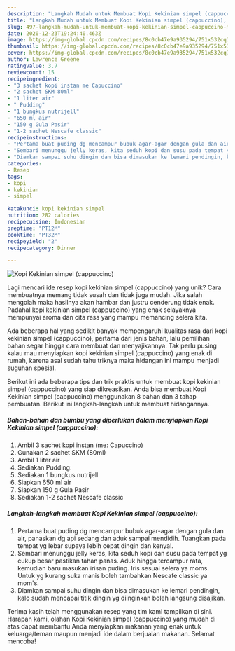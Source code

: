 ```yaml
---
description: "Langkah Mudah untuk Membuat Kopi Kekinian simpel (cappuccino), Menggugah Selera"
title: "Langkah Mudah untuk Membuat Kopi Kekinian simpel (cappuccino), Menggugah Selera"
slug: 497-langkah-mudah-untuk-membuat-kopi-kekinian-simpel-cappuccino-menggugah-selera
date: 2020-12-23T19:24:40.463Z
image: https://img-global.cpcdn.com/recipes/8c0cb47e9a935294/751x532cq70/kopi-kekinian-simpel-cappuccino-foto-resep-utama.jpg
thumbnail: https://img-global.cpcdn.com/recipes/8c0cb47e9a935294/751x532cq70/kopi-kekinian-simpel-cappuccino-foto-resep-utama.jpg
cover: https://img-global.cpcdn.com/recipes/8c0cb47e9a935294/751x532cq70/kopi-kekinian-simpel-cappuccino-foto-resep-utama.jpg
author: Lawrence Greene
ratingvalue: 3.7
reviewcount: 15
recipeingredient:
- "3 sachet kopi instan me Capuccino"
- "2 sachet SKM 80ml"
- "1 liter air"
- " Pudding"
- "1 bungkus nutrijell"
- "650 ml air"
- "150 g Gula Pasir"
- "1-2 sachet Nescafe classic"
recipeinstructions:
- "Pertama buat puding dg mencampur bubuk agar-agar dengan gula dan air, panaskan dg api sedang dan aduk sampai mendidih. Tuangkan pada tempat yg lebar supaya lebih cepat dingin dan kenyal."
- "Sembari menunggu jelly keras, kita seduh kopi dan susu pada tempat yg cukup besar pastikan tahan panas. Aduk hingga tercampur rata, kemudian baru masukan irisan puding. Iris sesuai selera ya moms. Untuk yg kurang suka manis boleh tambahkan Nescafe classic ya mom&#39;s."
- "Diamkan sampai suhu dingin dan bisa dimasukan ke lemari pendingin, kalo sudah mencapai titik dingin yg diinginkan boleh langsung disajikan."
categories:
- Resep
tags:
- kopi
- kekinian
- simpel

katakunci: kopi kekinian simpel 
nutrition: 282 calories
recipecuisine: Indonesian
preptime: "PT12M"
cooktime: "PT32M"
recipeyield: "2"
recipecategory: Dinner

---
```



![Kopi Kekinian simpel (cappuccino)](https://img-global.cpcdn.com/recipes/8c0cb47e9a935294/751x532cq70/kopi-kekinian-simpel-cappuccino-foto-resep-utama.jpg)

Lagi mencari ide resep kopi kekinian simpel (cappuccino) yang unik? Cara membuatnya memang tidak susah dan tidak juga mudah. Jika salah mengolah maka hasilnya akan hambar dan justru cenderung tidak enak. Padahal kopi kekinian simpel (cappuccino) yang enak selayaknya mempunyai aroma dan cita rasa yang mampu memancing selera kita.



Ada beberapa hal yang sedikit banyak mempengaruhi kualitas rasa dari kopi kekinian simpel (cappuccino), pertama dari jenis bahan, lalu pemilihan bahan segar hingga cara membuat dan menyajikannya. Tak perlu pusing kalau mau menyiapkan kopi kekinian simpel (cappuccino) yang enak di rumah, karena asal sudah tahu triknya maka hidangan ini mampu menjadi suguhan spesial.


Berikut ini ada beberapa tips dan trik praktis untuk membuat kopi kekinian simpel (cappuccino) yang siap dikreasikan. Anda bisa membuat Kopi Kekinian simpel (cappuccino) menggunakan 8 bahan dan 3 tahap pembuatan. Berikut ini langkah-langkah untuk membuat hidangannya.

<!--inarticleads1-->

##### Bahan-bahan dan bumbu yang diperlukan dalam menyiapkan Kopi Kekinian simpel (cappuccino):

1. Ambil 3 sachet kopi instan (me: Capuccino)
1. Gunakan 2 sachet SKM (80ml)
1. Ambil 1 liter air
1. Sediakan  Pudding:
1. Sediakan 1 bungkus nutrijell
1. Siapkan 650 ml air
1. Siapkan 150 g Gula Pasir
1. Sediakan 1-2 sachet Nescafe classic




<!--inarticleads2-->

##### Langkah-langkah membuat Kopi Kekinian simpel (cappuccino):

1. Pertama buat puding dg mencampur bubuk agar-agar dengan gula dan air, panaskan dg api sedang dan aduk sampai mendidih. Tuangkan pada tempat yg lebar supaya lebih cepat dingin dan kenyal.
1. Sembari menunggu jelly keras, kita seduh kopi dan susu pada tempat yg cukup besar pastikan tahan panas. Aduk hingga tercampur rata, kemudian baru masukan irisan puding. Iris sesuai selera ya moms. Untuk yg kurang suka manis boleh tambahkan Nescafe classic ya mom&#39;s.
1. Diamkan sampai suhu dingin dan bisa dimasukan ke lemari pendingin, kalo sudah mencapai titik dingin yg diinginkan boleh langsung disajikan.




Terima kasih telah menggunakan resep yang tim kami tampilkan di sini. Harapan kami, olahan Kopi Kekinian simpel (cappuccino) yang mudah di atas dapat membantu Anda menyiapkan makanan yang enak untuk keluarga/teman maupun menjadi ide dalam berjualan makanan. Selamat mencoba!
